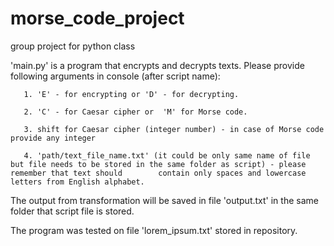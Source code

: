 # morse_code_project
group project for python class

'main.py' is a program that encrypts and decrypts texts. Please provide following arguments in console (after script name):

       1. 'E' - for encrypting or 'D' - for decrypting.
       
       2. 'C' - for Caesar cipher or  'M' for Morse code. 
       
       3. shift for Caesar cipher (integer number) - in case of Morse code provide any integer
       
       4. 'path/text_file_name.txt' (it could be only same name of file but file needs to be stored in the same folder as script) - please remember that text should        contain only spaces and lowercase letters from English alphabet.
       
       
The output from transformation will be saved in file 'output.txt' in the same folder that script file is stored.

The program was tested on file 'lorem_ipsum.txt' stored in repository.
